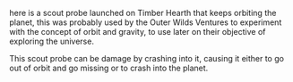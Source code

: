 here is a scout probe launched on Timber Hearth that keeps orbiting the planet, this was probably used by the Outer Wilds Ventures to experiment with the concept of orbit and gravity, to use later on their objective of exploring the universe.

This scout probe can be damage by crashing into it, causing it either to go out of orbit and go missing or to crash into the planet.
